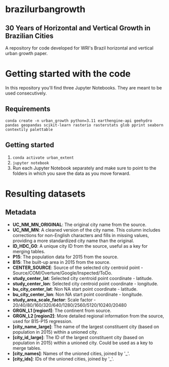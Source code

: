 # brazilurbangrowth
## 30 Years of Horizontal and Vertical Growth in Brazilian Cities
A repository for code developed for WRI's Brazil horizontal and vertical urban growth paper.

# Getting started with the code
In this repository you'll find three Jupyter Notebooks. They are meant to be used consecutively.

## Requirements
`conda create -n urban_growth python=3.11 earthengine-api geehydro pandas geopandas scikit-learn rasterio rasterstats glob pprint seaborn contextily palettable`

## Getting started
1. `conda activate urban_extent`
2. `jupyter notebook`
3. Run each Jupyter Notebook separately and make sure to point to the folders in which you save the data as you move forward.

# Resulting datasets

## Metadata
- **UC_NM_MN_ORIGINAL**: The original city name from the source.
- **UC_NM_MN**: A cleaned version of the city name. This column includes corrections for non-English characters and fills in missing values, providing a more standardized city name than the original.
- **ID_HDC_G0**: A unique city ID from the source, useful as a key for merging tables.
- **P15**: The population data for 2015 from the source.
- **B15**: The built-up area in 2015 from the source.
- **CENTER_SOURCE**: Source of the selected city centroid point - Source/COM/Overture/Google/Inspected/ToDo.
- **study_center_lat**: Selected city centroid point coordinate - latitude.
- **study_center_lon**: Selected city centroid point coordinate - longitude.
- **bu_city_center_lat**: Non NA start point coordinate - latitude.
- **bu_city_center_lon**:  Non NA start point coordinate - longitude.
- **study_area_scale_factor**: Scale factor - 20/40/80/160/320/640/1280/2560/5120/10240/20480
- **GRGN_L1 [region1]**: The continent from source.
- **GRGN_L2 [region2]**: More detailed regional information from the source, used for B15-P15 regression. 
- **[city_name_large]**: The name of the largest constituent city (based on population in 2015) within a unioned city.
- **[city_id_large]**: The ID of the largest constituent city (based on population in 2015) within a unioned city. Could be used as a key to merge tables.
- **[city_names]**: Names of the unioned cities, joined by '_'.
- **[city_ids]**: IDs of the unioned cities, joined by '_'.
